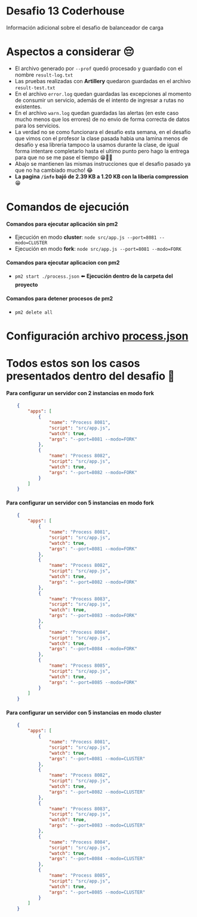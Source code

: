 
# Desafio 13 Coderhouse

Información adicional sobre el desafio de balanceador de carga

# Aspectos a considerar 😔
+ El archivo generado por ```--prof``` quedó procesado y guardado con el nombre ```result-log.txt```
+ Las pruebas realizadas con **Artillery** quedaron guardadas en el archivo ```result-test.txt```
+ En el archivo ```error.log``` quedan guardadas las excepciones al momento de consumir un servicio, además de el intento de ingresar a rutas no existentes.
+ En el archivo ```warn.log``` quedan guardadas las alertas (en este caso mucho menos que los errores) de no envio de forma correcta de datos para los servicios.
+ La verdad no se como funcionara el desafio esta semana, en el desafio que vimos con el profesor la clase pasada habia una lamina menos de desafio y esa libreria tampoco la usamos durante la clase, de igual forma intentare completarlo hasta el ultimo punto pero hago la entrega para que no se me pase el tiempo 😁🐱‍👤
+ Abajo se mantienen las mismas instrucciones que el desafio pasado ya que no ha cambiado mucho! 😂
+ **La pagina ```/info``` bajó de 2.39 KB a 1.20 KB con la liberia compression** 😁

# Comandos de ejecución
#### Comandos para ejecutar aplicación sin pm2
+ Ejecución en modo **cluster**: ```node src/app.js --port=8081 --modo=CLUSTER```
+ Ejecución en modo **fork**: ```node src/app.js --port=8081 --modo=FORK```

#### Comandos para ejecutar aplicacion **con** pm2
+ ```pm2 start ./process.json``` ⬅️ **Ejecución dentro de la carpeta del proyecto**

#### Comandos para detener procesos de pm2
+ ```pm2 delete all```

# Configuración archivo [process.json](https://github.com/jcandiap/desafio-12-coderhouse/blob/main/process.json)
# Todos estos son los casos presentados dentro del desafio 👀

#### Para configurar un servidor con 2 instancias en modo **fork**
```json
    {
        "apps": [
            {
                "name": "Process 8081",
                "script": "src/app.js",
                "watch": true,
                "args": "--port=8081 --modo=FORK"
            },
            {
                "name": "Process 8082",
                "script": "src/app.js",
                "watch": true,
                "args": "--port=8082 --modo=FORK"
            }
        ]
    }
```

#### Para configurar un servidor con 5 instancias en modo **fork**
```json
    {
        "apps": [
            {
                "name": "Process 8081",
                "script": "src/app.js",
                "watch": true,
                "args": "--port=8081 --modo=FORK"
            },
            {
                "name": "Process 8082",
                "script": "src/app.js",
                "watch": true,
                "args": "--port=8082 --modo=FORK"
            },
            {
                "name": "Process 8083",
                "script": "src/app.js",
                "watch": true,
                "args": "--port=8083 --modo=FORK"
            },
            {
                "name": "Process 8084",
                "script": "src/app.js",
                "watch": true,
                "args": "--port=8084 --modo=FORK"
            },
            {
                "name": "Process 8085",
                "script": "src/app.js",
                "watch": true,
                "args": "--port=8085 --modo=FORK"
            }
        ]
    }
```

#### Para configurar un servidor con 5 instancias en modo **cluster**
```json
    {
        "apps": [
            {
                "name": "Process 8081",
                "script": "src/app.js",
                "watch": true,
                "args": "--port=8081 --modo=CLUSTER"
            },
            {
                "name": "Process 8082",
                "script": "src/app.js",
                "watch": true,
                "args": "--port=8082 --modo=CLUSTER"
            },
            {
                "name": "Process 8083",
                "script": "src/app.js",
                "watch": true,
                "args": "--port=8083 --modo=CLUSTER"
            },
            {
                "name": "Process 8084",
                "script": "src/app.js",
                "watch": true,
                "args": "--port=8084 --modo=CLUSTER"
            },
            {
                "name": "Process 8085",
                "script": "src/app.js",
                "watch": true,
                "args": "--port=8085 --modo=CLUSTER"
            }
        ]
    }
```
